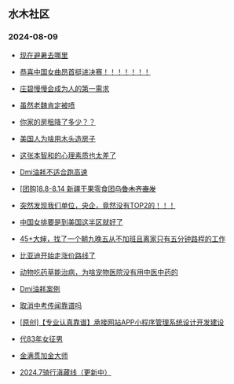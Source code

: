 ## 水木社区 
### 2024-08-09

+ [现在避暑去哪里](https://www.newsmth.net/nForum/article/Travel/1006205)

+ [恭喜中国女曲昂首挺进决赛！！！！！！！](https://www.newsmth.net/nForum/article/Olympic/1594691)

+ [庄碧慢慢会成为人的第一需求](https://www.newsmth.net/nForum/article/FamilyLife/1766804452)

+ [虽然老魏肯定被喷](https://www.newsmth.net/nForum/article/AutoWorld/1944886824)

+ [你家的房租降了多少？？](https://www.newsmth.net/nForum/article/OurEstate/3054354)

+ [美国人为啥用木头造房子](https://www.newsmth.net/nForum/article/Geography/592585)

+ [这张本智和的心理素质也太差了](https://www.newsmth.net/nForum/article/Pingpang/10497)

+ [Dmi油耗不适合跑高速](https://www.newsmth.net/nForum/article/GreenAuto/1644068)

+ [[团购]8.8-8.14 新疆干果零食团~~乌鲁木齐直发~~](https://www.newsmth.net/nForum/article/ADAgent_TG/1324340)

+ [突然发现我们单位，央企，竟然没有TOP2的！！！](https://www.newsmth.net/nForum/article/WorkingLife/129257)

+ [中国女排要是到美国这半区就好了](https://www.newsmth.net/nForum/article/Olympic/1599405)

+ [45+大婶，找了一个朝九晚五从不加班且离家只有五分钟路程的工作](https://www.newsmth.net/nForum/article/WorkingLife/129956)

+ [比亚迪开始走涨价路线了](https://www.newsmth.net/nForum/article/AutoWorld/1944887528)

+ [动物吃药草能治病，为啥宠物医院没有用中医中药的](https://www.newsmth.net/nForum/article/FamilyLife/1766805980)

+ [Dmi油耗案例](https://www.newsmth.net/nForum/article/GreenAuto/1644985)

+ [取消中考传闻靠谱吗](https://www.newsmth.net/nForum/article/PreUnivEdu/196601)

+ [[原创]【专业认真靠谱】承接网站APP小程序管理系统设计开发建设](https://www.newsmth.net/nForum/article/ITjob/140040)

+ [代83年女征男](https://www.newsmth.net/nForum/article/PieLove/2890786)

+ [金满贯加金大师](https://www.newsmth.net/nForum/article/Tennis/1177944)

+ [2024.7骑行滇藏线（更新中）](https://www.newsmth.net/nForum/article/Cyclone/1016159)

